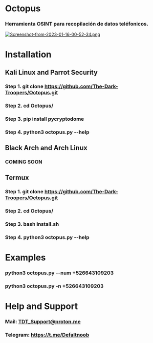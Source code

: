 # Octopus
### Herramienta OSINT para recopilación de datos teléfonicos.

[![Screenshot-from-2023-01-16-00-52-34.png](https://i.postimg.cc/Qt3DtKfX/Screenshot-from-2023-01-16-00-52-34.png)](https://postimg.cc/zL062vmM)

# Installation

## Kali Linux and Parrot Security

### Step 1. git clone https://github.com/The-Dark-Troopers/Octopus.git

### Step 2. cd Octopus/

### Step 3. pip install pycryptodome

### Step 4. python3 octopus.py --help

## Black Arch and Arch Linux

### COMING SOON

## Termux

### Step 1. git clone https://github.com/The-Dark-Troopers/Octopus.git

### Step 2. cd Octopus/

### Step 3. bash install.sh

### Step 4. python3 octopus.py --help

# Examples

### python3 octopus.py --num +526643109203

### python3 octopus.py -n +526643109203

# Help and Support

### Mail: TDT_Support@proton.me

### Telegram: https://t.me/Defaltnoob

